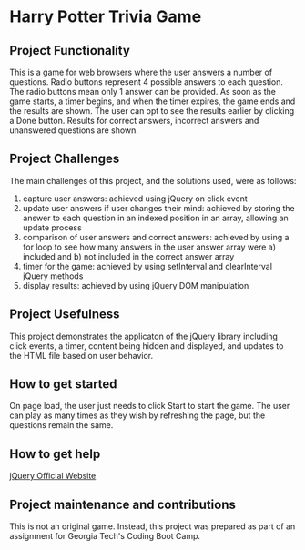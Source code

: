 # Harry Potter Trivia Game

## Project Functionality
This is a game for web browsers where the user answers a number of questions.  Radio buttons represent 4 possible answers to each question. The radio buttons mean only 1 answer can be provided. As soon as the game starts, a timer begins, and when the timer expires, the game ends and the results are shown. The user can opt to see the results earlier by clicking a Done button. Results for correct answers, incorrect answers and unanswered questions are shown.

## Project Challenges
The main challenges of this project, and the solutions used, were as follows:
1. capture user answers: achieved using jQuery on click event
2. update user answers if user changes their mind: achieved by storing the answer to each question in an indexed position in an array, allowing an update process
3. comparison of user answers and correct answers: achieved by using a for loop to see how many answers in the user answer array were a) included and b) not included in the correct answer array
4. timer for the game: achieved by using setInterval and clearInterval jQuery methods
5. display results: achieved by using jQuery DOM manipulation

## Project Usefulness
This project demonstrates the applicaton of the jQuery library including click events, a timer, content being hidden and displayed, and updates to the HTML file based on user behavior. 

## How to get started
On page load, the user just needs to click Start to start the game. The user can play as many times as they wish by refreshing the page, but the questions remain the same. 

## How to get help
[jQuery Official Website](https://jquery.com/)

## Project maintenance and contributions
This is not an original game.  Instead, this project was prepared as part of an assignment for Georgia Tech's Coding Boot Camp.



